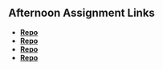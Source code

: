 ## Afternoon Assignment Links

* **[Repo](https://github.com/3rinmae/trivia.git)**
* **[Repo](https://github.com/3rinmae/gregslist_w4.git)**
* **[Repo](https://github.com/3rinmae/pokedex.git)**
* **[Repo](https://github.com/3rinmae/<ASSIGNMENT_REPO>)**
